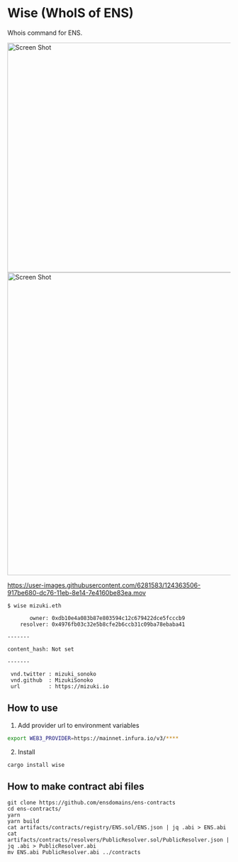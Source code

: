 # Wise (WhoIS of ENS)
Whois command for ENS.

<img width="518" alt="Screen Shot" src="https://user-images.githubusercontent.com/6281583/124372099-27d5f980-dcc3-11eb-8a63-91e971748bf0.png">

<img width="683" alt="Screen Shot" src="https://user-images.githubusercontent.com/6281583/124372110-476d2200-dcc3-11eb-8664-65ec5e63fb26.png">

https://user-images.githubusercontent.com/6281583/124363506-917be680-dc76-11eb-8e14-7e4160be83ea.mov

```
$ wise mizuki.eth

       owner: 0xdb10e4a083b87e803594c12c679422dce5fcccb9
    resolver: 0x4976fb03c32e5b8cfe2b6ccb31c09ba78ebaba41

-------

content_hash: Not set

-------

 vnd.twitter : mizuki_sonoko
 vnd.github  : MizukiSonoko
 url         : https://mizuki.io

```

## How to use

1) Add provider url to environment variables
```sh
export WEB3_PROVIDER=https://mainnet.infura.io/v3/****
```

2) Install 
```
cargo install wise
```

## How to make contract abi files

```
git clone https://github.com/ensdomains/ens-contracts
cd ens-contracts/
yarn 
yarn build
cat artifacts/contracts/registry/ENS.sol/ENS.json | jq .abi > ENS.abi
cat artifacts/contracts/resolvers/PublicResolver.sol/PublicResolver.json | jq .abi > PublicResolver.abi
mv ENS.abi PublicResolver.abi ../contracts
```
